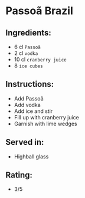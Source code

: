 # Passoã Brazil

## Ingredients:
- 6 cl `Passoã`
- 2 cl `vodka`
- 10 cl `cranberry juice`
- 8 `ice cubes`

## Instructions:
- Add Passoã
- Add vodka
- Add ice and stir
- Fill up with cranberry juice
- Garnish with lime wedges

## Served in:
- Highball glass

## Rating:
- 3/5